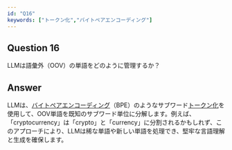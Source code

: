 ```yaml
---
id: "Q16"
keywords: ["トークン化","バイトペアエンコーディング"]
---
```


## Question 16

LLMは語彙外（OOV）の単語をどのように管理するか？

## Answer

LLMは、[バイトペアエンコーディング](../keypoints/バイトペアエンコーディング.md?context=ai)（BPE）のようなサブワード[トークン化](../keypoints/トークン化.md?context=ai)を使用して、OOV単語を既知のサブワード単位に分解します。例えば、「cryptocurrency」は「crypto」と「currency」に分割されるかもしれず、このアプローチにより、LLMは稀な単語や新しい単語を処理でき、堅牢な言語理解と生成を確保します。
